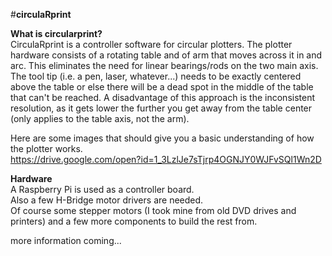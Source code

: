 #**circulaRprint**

**What is circularprint?**  
CirculaRprint is a controller software for circular plotters.
The plotter hardware consists of a rotating table and of arm that moves across it in and arc. 
This eliminates the need for linear bearings/rods on the two main axis.
The tool tip (i.e. a pen, laser, whatever...) needs to be exactly centered above the table or else there will be a 
dead spot in the middle of the table that can't be reached.
A disadvantage of this approach is the inconsistent resolution, as it gets lower the further you get away from the 
table center (only applies to the table axis, not the arm).

Here are some images that should give you a basic understanding of how the plotter works.  
https://drive.google.com/open?id=1_3LzlJe7sTjrp4OGNJY0WJFvSQl1Wn2D 
  
    
**Hardware**  
A Raspberry Pi is used as a controller board.  
Also a few H-Bridge motor drivers are needed.  
Of course some stepper motors (I took mine from old DVD drives and printers) and a few more components to build the rest from.





more information coming...